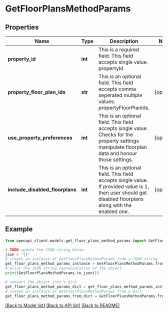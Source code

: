 # GetFloorPlansMethodParams


## Properties

Name | Type | Description | Notes
------------ | ------------- | ------------- | -------------
**property_id** | **int** | This is a required field. This field accepts single value. propertyId | 
**property_floor_plan_ids** | **str** | This is an optional field. This field accepts comma seperated multiple values. propertyFloorPlanIds. | [optional] 
**use_property_preferences** | **int** | This is an optional field. This field accepts single value. Checks for the property settings manipulate floorplan data and honour those settings. | [optional] 
**include_disabled_floorplans** | **int** | This is an optional field. This field accepts single value. If provided value is 1, then user should get disabled floorplans along with the enabled one. | [optional] 

## Example

```python
from openapi_client.models.get_floor_plans_method_params import GetFloorPlansMethodParams

# TODO update the JSON string below
json = "{}"
# create an instance of GetFloorPlansMethodParams from a JSON string
get_floor_plans_method_params_instance = GetFloorPlansMethodParams.from_json(json)
# print the JSON string representation of the object
print(GetFloorPlansMethodParams.to_json())

# convert the object into a dict
get_floor_plans_method_params_dict = get_floor_plans_method_params_instance.to_dict()
# create an instance of GetFloorPlansMethodParams from a dict
get_floor_plans_method_params_from_dict = GetFloorPlansMethodParams.from_dict(get_floor_plans_method_params_dict)
```
[[Back to Model list]](../README.md#documentation-for-models) [[Back to API list]](../README.md#documentation-for-api-endpoints) [[Back to README]](../README.md)



